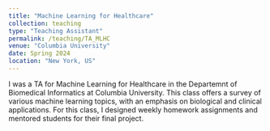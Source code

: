 ```yaml
---
title: "Machine Learning for Healthcare"
collection: teaching
type: "Teaching Assistant"
permalink: /teaching/TA_MLHC
venue: "Columbia University"
date: Spring 2024
location: "New York, US"
---
```


I was a TA for Machine Learning for Healthcare in the Departemnt of Biomedical Informatics at Columbia University. This class offers a survey of various machine learning topics, with an emphasis on biological and clinical applications. For this class, I designed weekly homework assignments and mentored students for their final project. 
